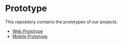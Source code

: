 # Prototype


This repository contains the prototypes of our projects.

- [Web Prototype](https://www.figma.com/proto/TN3swfl26YBmS3e771HWjB/NYUAD-Issue-Resolution-App-Wireframes?type=design&node-id=1-3&t=mAp6AIcGtNi1ukuW-1&scaling=scale-down&page-id=0%3A1&starting-point-node-id=1%3A3&show-proto-sidebar=1&mode=design)
- [Mobile Prototype](https://www.figma.com/proto/TN3swfl26YBmS3e771HWjB/NYUAD-Issue-Resolution-App-Wireframes?type=design&node-id=98-559&t=KSoa2j4HLuCI2lFW-1&scaling=scale-down&page-id=33%3A255&starting-point-node-id=98%3A559&mode=design)

